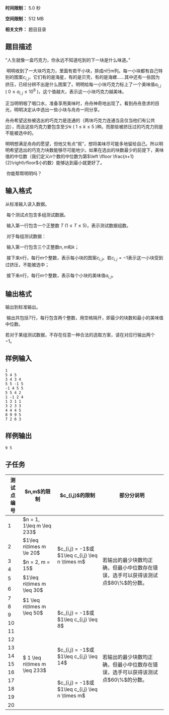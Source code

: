 


**时间限制：** 5.0 秒 


**空间限制：** 512 MB

**相关文件：** 题目目录




## 题目描述

​“人生就像一盒巧克力，你永远不知道吃到的下一块是什么味道。”

​	明明收到了一大块巧克力，里面有若干小块，排成$n$行$m$列。每一小块都有自己特别的图案$c_{i,j}$，它们有的是海星，有的是贝壳，有的是海螺......其中还有一些因为挤压，已经分辨不出是什么图案了。明明给每一小块巧克力标上了一个美味值$a_{i,j}$ ( $0\leq a_{i,j} \leq10^6$ )，这个值越大，表示这一小块巧克力越美味。

​正当明明咽了咽口水，准备享用美味时，舟舟神奇地出现了。看到舟舟恳求的目光，明明决定从中选出一些小块与舟舟一同分享。

​舟舟希望这些被选出的巧克力是连通的（两块巧克力连通当且仅当他们有公共边），而且这些巧克力要包含至少$k$ ( $1\leq k\leq 5$ )种。而那些被挤压过的巧克力则是不能被选中的。

​	明明想满足舟舟的愿望，但他又有点“抠”，想将美味尽可能多地留给自己。所以明明希望选出的巧克力块数能够尽可能地少。如果在选出的块数最少的前提下，美味值的中位数（我们定义$n$个数的中位数为第$\left \lfloor \frac{n+1}{2}\right\rfloor$小的数）能够达到最小就更好了。

​	你能帮帮明明吗？

## 输入格式

从标准输入读入数据。

​	每个测试点包含多组测试数据。

​	输入第一行包含一个正整数 $T$ ($1\leq T \leq 5$)，表示测试数据组数。

​	对于每组测试数据：

​	输入第一行包含三个正整数$n,m$和$k$；

​	接下来$n$行，每行$m$个整数，表示每小块的图案$c_{i,j}$。若$c_{i,j}=-1$表示这一小块受到过挤压，不能被选中；

​	接下来$n$行，每行$m$个整数，表示每个小块的美味值$a_{i,j}$。

## 输出格式

输出到标准输出。

​	输出共包括$T$行，每行包含两个整数，用空格隔开，即最少的块数和最小的美味值中位数。

​	若对于某组测试数据，不存在任意一种合法的选取方案，请在对应行输出两个$-1$。







## 样例输入

```plain
1
5 4 5
3 4 3 4
5 5 -1 5
-1 4 5 5
5 5 4 2
1 -1 2 4
1 3 1 1
3 2 3 3
4 4 4 5
8 9 9 5
7 2 6 3
```



## 样例输出

```plain
9 5
```


## 子任务

 
	


<table class="table table-bordered"><thead><tr><th rowspan="1">测试点编号</th><th rowspan="1">$n,m$的限制</th><th rowspan="1">$c_{i,j}$的限制</th><th rowspan="1">部分分说明</th></tr></thead><tbody><tr><td rowspan="1">1</td><td rowspan="1">$n = 1, 1\leq m \leq 233$</td><td rowspan="6">$c_{i,j} = -1$或$1\leq c_{i,j} \leq n \times m$</td><td rowspan="10">若输出的最少块数均正确，但最小中位数存在错误，选手可以获得该测试点$80\%$的分数。</td></tr><tr><td rowspan="1">2</td><td rowspan="1">$1\leq n\times m \le 20$</td></tr><tr><td rowspan="1">3</td><td rowspan="2">$n = 2, m = 15$</td></tr><tr><td rowspan="1">4</td></tr><tr><td rowspan="1">5</td><td rowspan="2">$1\leq n\times m \leq 30$</td></tr><tr><td rowspan="1">6</td></tr><tr><td rowspan="1">7</td><td rowspan="3">$1 \leq n\times m \leq 50$</td><td rowspan="6">$c_{i,j} = -1$或$1\leq c_{i,j} \leq 8$</td></tr><tr><td rowspan="1">8</td></tr><tr><td rowspan="1">9</td></tr><tr><td rowspan="1">10</td><td rowspan="11">$ 1 \leq n\times m \leq 233$</td></tr><tr><td rowspan="1">11</td><td rowspan="10">若输出的最少块数均正确，但最小中位数存在错误，选手可以获得该测试点$60\%$的分数。</td></tr><tr><td rowspan="1">12</td></tr><tr><td rowspan="1">13</td><td rowspan="3">$c_{i,j} = -1$或$1\leq c_{i,j} \leq 14$</td></tr><tr><td rowspan="1">14</td></tr><tr><td rowspan="1">15</td></tr><tr><td rowspan="1">16</td><td rowspan="5">$c_{i,j} = -1$或$1\leq c_{i,j} \leq n \times m$</td></tr><tr><td rowspan="1">17</td></tr><tr><td rowspan="1">18</td></tr><tr><td rowspan="1">19</td></tr><tr><td rowspan="1">20</td></tr></tbody></table> 
